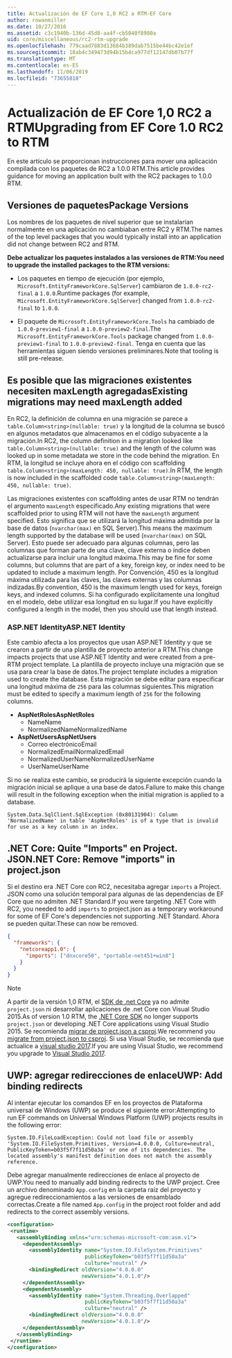 ```yaml
---
title: Actualización de EF Core 1,0 RC2 a RTM-EF Core
author: rowanmiller
ms.date: 10/27/2016
ms.assetid: c3c1940b-136d-45d8-aa4f-cb5040f8980a
uid: core/miscellaneous/rc2-rtm-upgrade
ms.openlocfilehash: 779caad7883d13684b389dab7515be44bc42e1ef
ms.sourcegitcommit: 18ab4c349473d94b15b4ca977df12147db07b77f
ms.translationtype: MT
ms.contentlocale: es-ES
ms.lasthandoff: 11/06/2019
ms.locfileid: "73655818"
---
```

# <a name="upgrading-from-ef-core-10-rc2-to-rtm"></a><span data-ttu-id="a5558-102">Actualización de EF Core 1,0 RC2 a RTM</span><span class="sxs-lookup"><span data-stu-id="a5558-102">Upgrading from EF Core 1.0 RC2 to RTM</span></span>

<span data-ttu-id="a5558-103">En este artículo se proporcionan instrucciones para mover una aplicación compilada con los paquetes de RC2 a 1.0.0 RTM.</span><span class="sxs-lookup"><span data-stu-id="a5558-103">This article provides guidance for moving an application built with the RC2 packages to 1.0.0 RTM.</span></span>

## <a name="package-versions"></a><span data-ttu-id="a5558-104">Versiones de paquetes</span><span class="sxs-lookup"><span data-stu-id="a5558-104">Package Versions</span></span>

<span data-ttu-id="a5558-105">Los nombres de los paquetes de nivel superior que se instalarían normalmente en una aplicación no cambiaban entre RC2 y RTM.</span><span class="sxs-lookup"><span data-stu-id="a5558-105">The names of the top level packages that you would typically install into an application did not change between RC2 and RTM.</span></span>

<span data-ttu-id="a5558-106">**Debe actualizar los paquetes instalados a las versiones de RTM:**</span><span class="sxs-lookup"><span data-stu-id="a5558-106">**You need to upgrade the installed packages to the RTM versions:**</span></span>

* <span data-ttu-id="a5558-107">Los paquetes en tiempo de ejecución (por ejemplo, `Microsoft.EntityFrameworkCore.SqlServer`) cambiaron de `1.0.0-rc2-final` a `1.0.0`.</span><span class="sxs-lookup"><span data-stu-id="a5558-107">Runtime packages (for example, `Microsoft.EntityFrameworkCore.SqlServer`) changed from `1.0.0-rc2-final` to `1.0.0`.</span></span>

* <span data-ttu-id="a5558-108">El paquete de `Microsoft.EntityFrameworkCore.Tools` ha cambiado de `1.0.0-preview1-final` a `1.0.0-preview2-final`.</span><span class="sxs-lookup"><span data-stu-id="a5558-108">The `Microsoft.EntityFrameworkCore.Tools` package changed from `1.0.0-preview1-final` to `1.0.0-preview2-final`.</span></span> <span data-ttu-id="a5558-109">Tenga en cuenta que las herramientas siguen siendo versiones preliminares.</span><span class="sxs-lookup"><span data-stu-id="a5558-109">Note that tooling is still pre-release.</span></span>

## <a name="existing-migrations-may-need-maxlength-added"></a><span data-ttu-id="a5558-110">Es posible que las migraciones existentes necesiten maxLength agregadas</span><span class="sxs-lookup"><span data-stu-id="a5558-110">Existing migrations may need maxLength added</span></span>

<span data-ttu-id="a5558-111">En RC2, la definición de columna en una migración se parece a `table.Column<string>(nullable: true)` y la longitud de la columna se buscó en algunos metadatos que almacenamos en el código subyacente a la migración.</span><span class="sxs-lookup"><span data-stu-id="a5558-111">In RC2, the column definition in a migration looked like `table.Column<string>(nullable: true)` and the length of the column was looked up in some metadata we store in the code behind the migration.</span></span> <span data-ttu-id="a5558-112">En RTM, la longitud se incluye ahora en el código con scaffolding `table.Column<string>(maxLength: 450, nullable: true)`.</span><span class="sxs-lookup"><span data-stu-id="a5558-112">In RTM, the length is now included in the scaffolded code `table.Column<string>(maxLength: 450, nullable: true)`.</span></span>

<span data-ttu-id="a5558-113">Las migraciones existentes con scaffolding antes de usar RTM no tendrán el argumento `maxLength` especificado.</span><span class="sxs-lookup"><span data-stu-id="a5558-113">Any existing migrations that were scaffolded prior to using RTM will not have the `maxLength` argument specified.</span></span> <span data-ttu-id="a5558-114">Esto significa que se utilizará la longitud máxima admitida por la base de datos (`nvarchar(max)` en SQL Server).</span><span class="sxs-lookup"><span data-stu-id="a5558-114">This means the maximum length supported by the database will be used (`nvarchar(max)` on SQL Server).</span></span> <span data-ttu-id="a5558-115">Esto puede ser adecuado para algunas columnas, pero las columnas que forman parte de una clave, clave externa o índice deben actualizarse para incluir una longitud máxima.</span><span class="sxs-lookup"><span data-stu-id="a5558-115">This may be fine for some columns, but columns that are part of a key, foreign key, or index need to be updated to include a maximum length.</span></span> <span data-ttu-id="a5558-116">Por Convención, 450 es la longitud máxima utilizada para las claves, las claves externas y las columnas indizadas.</span><span class="sxs-lookup"><span data-stu-id="a5558-116">By convention, 450 is the maximum length used for keys, foreign keys, and indexed columns.</span></span> <span data-ttu-id="a5558-117">Si ha configurado explícitamente una longitud en el modelo, debe utilizar esa longitud en su lugar.</span><span class="sxs-lookup"><span data-stu-id="a5558-117">If you have explicitly configured a length in the model, then you should use that length instead.</span></span>

### <a name="aspnet-identity"></a><span data-ttu-id="a5558-118">ASP.NET Identity</span><span class="sxs-lookup"><span data-stu-id="a5558-118">ASP.NET Identity</span></span>

<span data-ttu-id="a5558-119">Este cambio afecta a los proyectos que usan ASP.NET Identity y que se crearon a partir de una plantilla de proyecto anterior a RTM.</span><span class="sxs-lookup"><span data-stu-id="a5558-119">This change impacts projects that use ASP.NET Identity and were created from a pre-RTM project template.</span></span> <span data-ttu-id="a5558-120">La plantilla de proyecto incluye una migración que se usa para crear la base de datos.</span><span class="sxs-lookup"><span data-stu-id="a5558-120">The project template includes a migration used to create the database.</span></span> <span data-ttu-id="a5558-121">Esta migración se debe editar para especificar una longitud máxima de `256` para las columnas siguientes.</span><span class="sxs-lookup"><span data-stu-id="a5558-121">This migration must be edited to specify a maximum length of `256` for the following columns.</span></span>

* <span data-ttu-id="a5558-122">**AspNetRoles**</span><span class="sxs-lookup"><span data-stu-id="a5558-122">**AspNetRoles**</span></span>
  * <span data-ttu-id="a5558-123">Name</span><span class="sxs-lookup"><span data-stu-id="a5558-123">Name</span></span>
  * <span data-ttu-id="a5558-124">NormalizedName</span><span class="sxs-lookup"><span data-stu-id="a5558-124">NormalizedName</span></span>
* <span data-ttu-id="a5558-125">**AspNetUsers**</span><span class="sxs-lookup"><span data-stu-id="a5558-125">**AspNetUsers**</span></span>
  * <span data-ttu-id="a5558-126">Correo electrónico</span><span class="sxs-lookup"><span data-stu-id="a5558-126">Email</span></span>
  * <span data-ttu-id="a5558-127">NormalizedEmail</span><span class="sxs-lookup"><span data-stu-id="a5558-127">NormalizedEmail</span></span>
  * <span data-ttu-id="a5558-128">NormalizedUserName</span><span class="sxs-lookup"><span data-stu-id="a5558-128">NormalizedUserName</span></span>
  * <span data-ttu-id="a5558-129">UserName</span><span class="sxs-lookup"><span data-stu-id="a5558-129">UserName</span></span>

<span data-ttu-id="a5558-130">Si no se realiza este cambio, se producirá la siguiente excepción cuando la migración inicial se aplique a una base de datos.</span><span class="sxs-lookup"><span data-stu-id="a5558-130">Failure to make this change will result in the following exception when the initial migration is applied to a database.</span></span>

``` Console
System.Data.SqlClient.SqlException (0x80131904): Column 'NormalizedName' in table 'AspNetRoles' is of a type that is invalid for use as a key column in an index.
```

## <a name="net-core-remove-imports-in-projectjson"></a><span data-ttu-id="a5558-131">.NET Core: Quite "Imports" en Project. JSON</span><span class="sxs-lookup"><span data-stu-id="a5558-131">.NET Core: Remove "imports" in project.json</span></span>

<span data-ttu-id="a5558-132">Si el destino era .NET Core con RC2, necesitaba agregar `imports` a Project. JSON como una solución temporal para algunas de las dependencias de EF Core que no admiten .NET Standard.</span><span class="sxs-lookup"><span data-stu-id="a5558-132">If you were targeting .NET Core with RC2, you needed to add `imports` to project.json as a temporary workaround for some of EF Core's dependencies not supporting .NET Standard.</span></span> <span data-ttu-id="a5558-133">Ahora se pueden quitar.</span><span class="sxs-lookup"><span data-stu-id="a5558-133">These can now be removed.</span></span>

``` json
{
  "frameworks": {
    "netcoreapp1.0": {
      "imports": ["dnxcore50", "portable-net451+win8"]
    }
  }
}
```

> [!NOTE]  
> <span data-ttu-id="a5558-134">A partir de la versión 1,0 RTM, el [SDK de .net Core](https://www.microsoft.com/net/download/core) ya no admite `project.json` ni desarrollar aplicaciones de .net Core con Visual Studio 2015.</span><span class="sxs-lookup"><span data-stu-id="a5558-134">As of version 1.0 RTM, the [.NET Core SDK](https://www.microsoft.com/net/download/core) no longer supports `project.json` or developing .NET Core applications using Visual Studio 2015.</span></span> <span data-ttu-id="a5558-135">Se recomienda [migrar de project.json a csproj](https://docs.microsoft.com/dotnet/articles/core/migration/).</span><span class="sxs-lookup"><span data-stu-id="a5558-135">We recommend you [migrate from project.json to csproj](https://docs.microsoft.com/dotnet/articles/core/migration/).</span></span> <span data-ttu-id="a5558-136">Si usa Visual Studio, se recomienda que actualice a [visual studio 2017](https://www.visualstudio.com/downloads/).</span><span class="sxs-lookup"><span data-stu-id="a5558-136">If you are using Visual Studio, we recommend you upgrade to [Visual Studio 2017](https://www.visualstudio.com/downloads/).</span></span>

## <a name="uwp-add-binding-redirects"></a><span data-ttu-id="a5558-137">UWP: agregar redirecciones de enlace</span><span class="sxs-lookup"><span data-stu-id="a5558-137">UWP: Add binding redirects</span></span>

<span data-ttu-id="a5558-138">Al intentar ejecutar los comandos EF en los proyectos de Plataforma universal de Windows (UWP) se produce el siguiente error:</span><span class="sxs-lookup"><span data-stu-id="a5558-138">Attempting to run EF commands on Universal Windows Platform (UWP) projects results in the following error:</span></span>

```output
System.IO.FileLoadException: Could not load file or assembly 'System.IO.FileSystem.Primitives, Version=4.0.0.0, Culture=neutral, PublicKeyToken=b03f5f7f11d50a3a' or one of its dependencies. The located assembly's manifest definition does not match the assembly reference.
```

<span data-ttu-id="a5558-139">Debe agregar manualmente redirecciones de enlace al proyecto de UWP.</span><span class="sxs-lookup"><span data-stu-id="a5558-139">You need to manually add binding redirects to the UWP project.</span></span> <span data-ttu-id="a5558-140">Cree un archivo denominado `App.config` en la carpeta raíz del proyecto y agregue redireccionamientos a las versiones de ensamblado correctas.</span><span class="sxs-lookup"><span data-stu-id="a5558-140">Create a file named `App.config` in the project root folder and add redirects to the correct assembly versions.</span></span>

```xml
<configuration>
 <runtime>
   <assemblyBinding xmlns="urn:schemas-microsoft-com:asm.v1">
     <dependentAssembly>
       <assemblyIdentity name="System.IO.FileSystem.Primitives"
                         publicKeyToken="b03f5f7f11d50a3a"
                         culture="neutral" />
       <bindingRedirect oldVersion="4.0.0.0"
                        newVersion="4.0.1.0"/>
     </dependentAssembly>
     <dependentAssembly>
       <assemblyIdentity name="System.Threading.Overlapped"
                         publicKeyToken="b03f5f7f11d50a3a"
                         culture="neutral" />
       <bindingRedirect oldVersion="4.0.0.0"
                        newVersion="4.0.1.0"/>
     </dependentAssembly>
   </assemblyBinding>
 </runtime>
</configuration>
```
